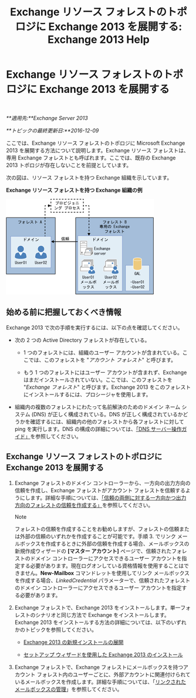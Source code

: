 ﻿---
title: 'Exchange リソース フォレストのトポロジに Exchange 2013 を展開する: Exchange 2013 Help'
TOCTitle: Exchange リソース フォレストのトポロジに Exchange 2013 を展開する
ms:assetid: 537a7b2b-d002-40a6-84ae-fd02635f9e23
ms:mtpsurl: https://technet.microsoft.com/ja-jp/library/Aa998031(v=EXCHG.150)
ms:contentKeyID: 51407533
ms.date: 04/24/2018
mtps_version: v=EXCHG.150
ms.translationtype: HT
---

# Exchange リソース フォレストのトポロジに Exchange 2013 を展開する

 

_**適用先:**Exchange Server 2013_

_**トピックの最終更新日:**2016-12-09_

ここでは、Exchange リソース フォレストのトポロジに Microsoft Exchange 2013 を展開する方法について説明します。Exchange リソース フォレストは、専用 Exchange フォレストとも呼ばれます。ここでは、既存の Exchange 2013 トポロジが存在しないことを前提としています。

次の図は、リソース フォレストを持つ Exchange 組織を示しています。

**Exchange リソース フォレストを持つ Exchange 組織の例**

![リソース フォレストを含む複雑な Exchange 組織](images/Aa998031.706725cf-e520-4b89-a275-acd8fb58943a(EXCHG.150).gif "リソース フォレストを含む複雑な Exchange 組織")

## 始める前に把握しておくべき情報

Exchange 2013 で次の手順を実行するには、以下の点を確認してください。

  - 次の 2 つの Active Directory フォレストが存在している。
    
      - 1 つのフォレストには、組織のユーザー アカウントが含まれている。ここでは、このフォレストを "*アカウント フォレスト*" と呼びます。
    
      - もう 1 つのフォレストにはユーザー アカウントが含まれず、Exchange はまだインストールされていない。ここでは、このフォレストを "*Exchange フォレスト*" と呼びます。Exchange 2013 をこのフォレストにインストールするには、プロシージャを使用します。

  - 組織内の複数のフォレストにわたって名前解決のためのドメイン ネーム システム (DNS) が正しく構成されている。DNS が正しく構成されているかどうかを確認するには、組織内の他のフォレストから各フォレストに対して ping を実行します。DNS の構成の詳細については、[「DNS サーバー操作ガイド」](https://go.microsoft.com/fwlink/p/?linkid=282295)を参照してください。

## Exchange リソース フォレストのトポロジに Exchange 2013 を展開する

1.  Exchange フォレストのドメイン コントローラーから、一方向の出力方向の信頼を作成し、Exchange フォレストがアカウント フォレストを信頼するようにします。詳細な手順については、[「信頼の両側に対する一方向かつ出力方向のフォレストの信頼を作成する」](https://go.microsoft.com/fwlink/p/?linkid=69130)を参照してください。
    

    > [!NOTE]
    > フォレストの信頼を作成することをお勧めしますが、フォレストの信頼または外部の信頼のいずれかを作成することが可能です。手順 3. でリンク メールボックスを作成するときに外部の信頼を作成する場合、メールボックスの新規作成ウィザードの <STRONG>[マスター アカウント]</STRONG> ページで、信頼されたフォレストのドメイン コントローラーにアクセスできるユーザー アカウントを指定する必要があります。現在ログオンしている資格情報を使用することはできません。<STRONG>New-Mailbox</STRONG> コマンドレットを使用してリンク メールボックスを作成する場合、<EM>LinkedCredential</EM> パラメーターで、信頼されたフォレストのドメイン コントローラーにアクセスできるユーザー アカウントを指定する必要があります。



2.  Exchange フォレストで、Exchange 2013 をインストールします。単一フォレストのシナリオと同じ方法で Exchange をインストールします。Exchange 2013 をインストールする方法の詳細については、以下のいずれかのトピックを参照してください。
    
      - [Exchange 2013 の新規インストールの展開](deploy-a-new-installation-of-exchange-2013-exchange-2013-help.md)
    
      - [セットアップ ウィザードを使用した Exchange 2013 のインストール](install-exchange-2013-using-the-setup-wizard-exchange-2013-help.md)

3.  Exchange フォレストで、Exchange フォレストにメールボックスを持つアカウント フォレスト内のユーザーごとに、外部アカウントに関連付けられているメールボックスを作成します。詳細な手順については、「[リンクされたメールボックスの管理](manage-linked-mailboxes-exchange-2013-help.md)」を参照してください。

